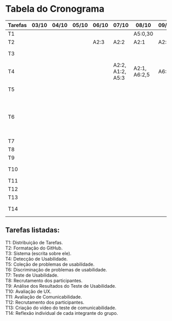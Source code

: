 # Tabela do Cronograma
| Tarefas | 03/10 | 04/10 | 05/10 | 06/10 | 07/10 | 08/10 | 09/10 | 10/10 | 11/10 | 12/10 | 13/10 | 14/10 | 15/10 | 16/10 |
|---------|-------|-------|-------|-------|-------|-------|-------|-------|-------|-------|-------|-------|-------|-------|
|   T1    |       |       |       |       |       |   A5:0,30    |       |       |       |       |       |       |       |       |
|   T2    |       |       |       |A2:3   |A2:2   |A2:1   |A2:1   |       |       |A2:2   |A2:5   |       |       |       |
|   T3    |       |       |       |       |       |       |       |       |       |       |      |A2:3, A6:1|       |       |
|   T4    |       |       |       |   |A2:2, A1:2, A5:3|A2:1, A6:2,5|A6:1 |        |   A4: 1, A1: 1  |       |       |       |       |       |
|   T5    |       |       |       |       |       |       |       |       |       |       |A2, A3: 2 |       |       |       |
|   T6    |       |       |       |       |       |       |       |       |       |       |       |       |A1, A2, A3, A4, A5, A6: 2      |    A6: 1,5  |
|   T7    |       |       |       |       |       |       |       |       |A6:4    | A6:3       |       |       |       |       |
|   T8    |       |       |       |       |       |       |       |A6:2    |A6:1   |       |       |       |       |       |
|   T9    |       |       |       |       |       |       |       |       |A6:8   | A6:7      |       |       |       |       |
|   T10   |       |       |       |       |       |       |       | A1: 3 |A1: 4 A4: 2   |    A4: 2   |  A4: 3 |A4: 2 A6:1 |  A4: 2, A1: 3|       |
|   T11   |       |       |       |       |       |       |       |      |       |    A5:3   |       |   A5:2    |       |       |
|   T12   |       |       |       |       |       |       |       |       |    A5:2   |        |       |       |       |       |
|   T13   |       |       |       |       |       |       |       |       |       |       |   A5:1   |   A5:2    |    A5:2   |   A5:2    |
|   T14   |       |       |       |       |       |       |       |       |       |       |  A1: 3| A6: 2 |       | A4: 2, A5:2|

## Tarefas listadas:
T1: Distribuição de Tarefas.<br/>
T2: Formatação do GitHub.<br/>
T3: Sistema (escrita sobre ele).<br/>
T4: Detecção de Usabilidade.<br/>
T5: Coleção de problemas de usabilidade.<br/>
T6: Discriminação de problemas de usabilidade.<br/>
T7: Teste de Usabilidade.<br/>
T8: Recrutamento dos participantes.<br/>
T9: Análise dos Resultados do Teste de Usabilidade.<br/>
T10: Avaliação de UX.<br/>
T11: Avaliação de Comunicabilidade.<br/>
T12: Recrutamento dos participantes.<br/>
T13: Criação do vídeo do teste de comunicabilidade.<br/>
T14: Reflexão individual de cada integrante do grupo.<br/>
